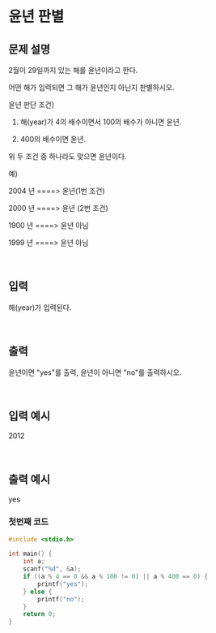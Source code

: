# 윤년 판별
## 문제 설명     

2월이 29일까지 있는 해를 윤년이라고 한다.

어떤 해가 입력되면 그 해가 윤년인지 아닌지 판별하시오.

윤년 판단 조건)

1. 해(year)가 4의 배수이면서 100의 배수가 아니면 윤년.

2. 400의 배수이면 윤년.

위 두 조건 중 하나라도 맞으면 윤년이다.

예)

2004 년 ====>  윤년(1번 조건)

2000 년 ====> 윤년 (2번 조건) 

1900 년 ====> 윤년 아님

1999 년 ====> 윤년 아님

​

## 입력

해(year)가 입력된다.

​

## 출력

윤년이면 "yes"를 출력, 윤년이 아니면 "no"를 출력하시오.

​

## 입력 예시   

2012

​

## 출력 예시

yes

### 첫번째 코드
```c
#include <stdio.h>

int main() {
    int a;
    scanf("%d", &a);
    if ((a % 4 == 0 && a % 100 != 0) || a % 400 == 0) {
        printf("yes");
    } else {
        printf("no");
    }
    return 0;
}
```
